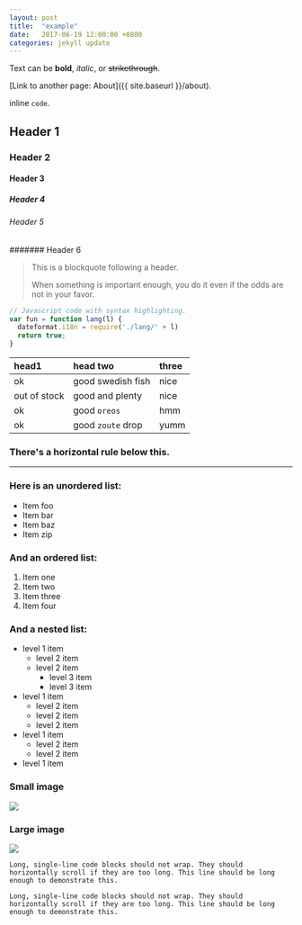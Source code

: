 ```yaml
---
layout: post
title:  "example"
date:   2017-06-19 12:00:00 +0800
categories: jekyll update
---
```


Text can be **bold**, _italic_, or <del>strikethrough</del>.

[Link to another page: About]({{ site.baseurl }}/about).

inline `code`.

## Header 1

### Header 2

#### Header 3

##### Header 4

###### Header 5

####### Header 6

> This is a blockquote following a header.
>
> When something is important enough, you do it even if the odds are not in your favor.


~~~ js
// Javascript code with syntax highlighting.
var fun = function lang(l) {
  dateformat.i18n = require('./lang/' + l)
  return true;
}
~~~


| head1        | head two          | three |
|:-------------|:------------------|:------|
| ok           | good swedish fish | nice  |
| out of stock | good and plenty   | nice  |
| ok           | good `oreos`      | hmm   |
| ok           | good `zoute` drop | yumm  |


### There's a horizontal rule below this.

* * *

### Here is an unordered list:

*   Item foo
*   Item bar
*   Item baz
*   Item zip

### And an ordered list:

1.  Item one
1.  Item two
1.  Item three
1.  Item four

### And a nested list:

- level 1 item
  - level 2 item
  - level 2 item
    - level 3 item
    - level 3 item
- level 1 item
  - level 2 item
  - level 2 item
  - level 2 item
- level 1 item
  - level 2 item
  - level 2 item
- level 1 item

### Small image

![](https://assets-cdn.github.com/images/icons/emoji/octocat.png)

### Large image

![](https://guides.github.com/activities/hello-world/branching.png)


~~~
Long, single-line code blocks should not wrap. They should horizontally scroll if they are too long. This line should be long enough to demonstrate this.
~~~

```
Long, single-line code blocks should not wrap. They should horizontally scroll if they are too long. This line should be long enough to demonstrate this.
```
